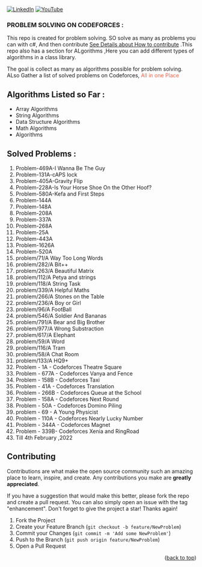 [![LinkedIn][linkedin-shield]][linkedin-url] [![YouTube][youtube-shield]][youtube-url]
</br>

### PROBLEM SOLVING ON CODEFORCES :

<p>This repo is created for problem solving. SO solve as many as problems you can with c#, And then contribute <a href="#contributing">See Details about How to contribute</a> .This repo also has a section for ALgorithms ,Here you can add different types of algorithms in a class library.</p>
<p>The goal is collect as many as algorithms possible for problem solving. ALso Gather a list of solved problems on Codeforces, <span style="color:tomato">All in one Place</span></p>

## Algorithms Listed so Far :

<ul>
 <li>Array Algorithms</li>
 <li>String Algorithms</li>

 <li>Data Structure Algorithms</li>

 <li>Math Algorithms</li>

 <li> Algorithms</li>

</ul>

## Solved Problems :

<ol>
  
  <li>Problem-469A-I Wanna Be The Guy</li>
  <li>Problem-131A-cAPS lock</li>
  <li>Problem-405A-Gravity Flip</li>
  <li>Problem-228A-Is Your Horse Shoe On the Other Hoof?</li>
  <li>Problem-580A-Kefa and First Steps</li>
  <li>Problem-144A</li>
  <li>Problem-148A</li>
  <li>Problem-208A</li>
  <li>Problem-337A</li>
  <li>Problem-268A</li>
  <li>Problem-25A</li>
  <li>Problem-443A</li>
  <li>Problem-1626A</li>
  <li>Problem-520A</li>
		
  <li>problem/71/A	Way Too Long Words	</li>
  <li>problem/282/A	Bit++		</li>

  <li>problem/263/A	Beautiful Matrix</li>

  <li>problem/112/A	Petya and strings</li>

  <li>problem/118/A	String Task</li>

  <li>problem/339/A	Helpful Maths</li>

  <li>problem/266/A	Stones on the Table</li>
  <li>problem/236/A	Boy or Girl</li>
  <li>problem/96/A	FootBall</li>
  <li>problem/546/A	Soldier And Bananas	</li>
  <li>problem/791/A	Bear and Big Brother</li>
  <li>problem/977/A	Wrong Substraction</li>
  <li>problem/617/A	Elephant</li>
  <li>problem/59/A	Word</li>
  <li>problem/116/A	Tram	</li>
  <li>problem/58/A	Chat Room	</li>
  <li>problem/133/A	HQ9+</li>
  <li>Problem - 1A - Codeforces	Theatre Square</li>
  <li>Problem - 677A - Codeforces	Vanya and Fence	</li>
  <li>Problem - 158B - Codeforces	Taxi	</li>
  <li>Problem - 41A - Codeforces	Translation	</li>
  <li>Problem - 266B - Codeforces	Queue at the School	</li>
  <li>Problem - 158A - Codeforces	Next Round</li>
  <li>Problem - 50A - Codeforces	Domino Piling	</li>
  <li>problem - 69 - A	Young Physicist</li>
  <li>Problem - 110A - Codeforces	Nearly Lucky Number</li>
  <li>Problem - 344A - Codeforces	Magnet</li>
  <li>Problem - 339B- Codeforces	Xenia and RingRoad</li>


  <li>Till 4th February ,2022</li>

</ol>

## Contributing

Contributions are what make the open source community such an amazing place to learn, inspire, and create. Any contributions you make are **greatly appreciated**.

If you have a suggestion that would make this better, please fork the repo and create a pull request. You can also simply open an issue with the tag "enhancement".
Don't forget to give the project a star! Thanks again!

1. Fork the Project
2. Create your Feature Branch (`git checkout -b feature/NewProblem`)
3. Commit your Changes (`git commit -m 'Add some NewProblem'`)
4. Push to the Branch (`git push origin feature/NewProblem`)
5. Open a Pull Request

<p align="right">(<a href="#top">back to top</a>)</p>

[linkedin-shield]: https://img.shields.io/badge/-LinkedIn-black.svg?style=for-the-badge&logo=linkedin&colorB=555
[linkedin-url]: https://www.linkedin.com/in/musarrat-chowdhury-9506351a6/
[youtube-url]: https://www.youtube.com/channel/UCVjQmbN8hINpEb_kylWh2sg
[youtube-shield]: https://img.shields.io/youtube/channel/subscribers/UCVjQmbN8hINpEb_kylWh2sg?color=tomato&label=YouTube&logo=YouTube&logoColor=red&style=for-the-badge
